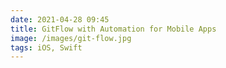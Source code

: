 ```yaml
---
date: 2021-04-28 09:45
title: GitFlow with Automation for Mobile Apps
image: /images/git-flow.jpg
tags: iOS, Swift
---
```

